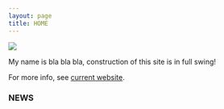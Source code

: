 ```yaml
---
layout: page
title: HOME
---
```


![](img/irina_gaynanova.jpg)

My name is bla bla bla, construction of this site is in full swing!

For more info, see [current website](http://www.stat.tamu.edu/~irinag/).


### NEWS

